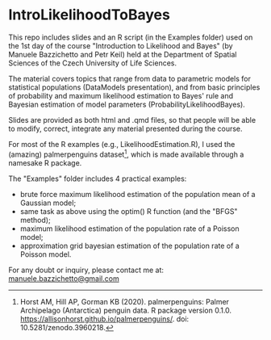 # IntroLikelihoodToBayes

This repo includes slides and an R script (in the Examples folder) used on the 1st day of the course "Introduction to Likelihood and Bayes" (by Manuele Bazzichetto and Petr Keil) held at the Department of Spatial Sciences of the Czech University of Life Sciences.

The material covers topics that range from data to parametric models for statistical populations (DataModels presentation), and from basic principles of probability and maximum likelihood estimation to Bayes' rule and Bayesian estimation of model parameters (ProbabilityLikelihoodBayes).

Slides are provided as both html and .qmd files, so that people will be able to modify, correct, integrate any material presented during the course. 

For most of the R examples (e.g., LikelihoodEstimation.R), I used the (amazing) palmerpenguins dataset[^1], which is made available through a namesake R package.

The "Examples" folder includes 4 practical examples:

- brute force maximum likelihood estimation of the population mean of a Gaussian model;
- same task as above using the optim() R function (and the "BFGS" method);
- maximum likelihood estimation of the population rate of a Poisson model;
- approximation grid bayesian estimation of the population rate of a Poisson model.

For any doubt or inquiry, please contact me at: manuele.bazzichetto@gmail.com

[^1]: Horst AM, Hill AP, Gorman KB (2020). palmerpenguins: Palmer Archipelago (Antarctica) penguin data. R package version 0.1.0. https://allisonhorst.github.io/palmerpenguins/. doi: 10.5281/zenodo.3960218.


